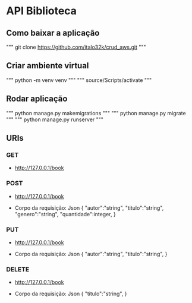 
# API Biblioteca

## Como baixar a aplicação

""" git clone https://github.com/italo32k/crud_aws.git """

## Criar ambiente virtual

""" python -m venv venv """
""" source/Scripts/activate """

## Rodar aplicação

""" python manage.py makemigrations """
""" python manage.py migrate """
""" python manage.py runserver """

## URls

### GET

- http://127.0.0.1/book

### POST

- http://127.0.0.1/book

- Corpo da requisição:
Json
{
    "autor":"string",
    "titulo":"string",
    "genero":"string",
    "quantidade":integer,
}

### PUT

- http://127.0.0.1/book

- Corpo da requisição:
Json
{
    "autor":"string",
    "titulo":"string",
}

### DELETE

- http://127.0.0.1/book

- Corpo da requisição:
Json
{
    "titulo":"string",
}